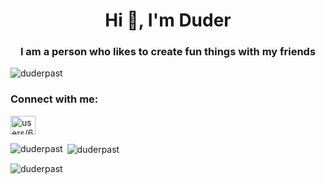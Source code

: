 <h1 align="center">Hi 👋, I'm Duder</h1>
<h3 align="center">I am a person who likes to create fun things with my friends</h3>

<p align="left"> <img src="https://komarev.com/ghpvc/?username=duderpast&label=Profile%20views&color=0e75b6&style=flat" alt="duderpast" /> </p>

<h3 align="left">Connect with me:</h3>
<p align="left">
<a href="https://discord.gg/users/634716508777611274" target="blank"><img align="center" src="https://raw.githubusercontent.com/rahuldkjain/github-profile-readme-generator/master/src/images/icons/Social/discord.svg" alt="users/634716508777611274" height="30" width="40" /></a>
</p>

<p><img align="left" src="https://github-readme-stats.vercel.app/api/top-langs?username=duderpast&show_icons=true&locale=en&layout=compact" alt="duderpast" /></p>

<p>&nbsp;<img align="center" src="https://github-readme-stats.vercel.app/api?username=duderpast&show_icons=true&locale=en" alt="duderpast" /></p>

<p><img align="center" src="https://github-readme-streak-stats.herokuapp.com/?user=duderpast&" alt="duderpast" /></p>
